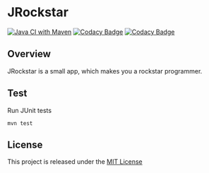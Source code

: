 # JRockstar
[![Java CI with Maven](https://github.com/nmuzychuk/jrockstar/actions/workflows/maven.yml/badge.svg)](https://github.com/nmuzychuk/jrockstar/actions/workflows/maven.yml)
[![Codacy Badge](https://api.codacy.com/project/badge/Grade/48523eecb1a44f2dab795e7399f946bb)](https://www.codacy.com/app/nmuzychuk/jrockstar)
[![Codacy Badge](https://api.codacy.com/project/badge/Coverage/48523eecb1a44f2dab795e7399f946bb)](https://www.codacy.com/app/nmuzychuk/jrockstar)

## Overview
JRockstar is a small app, which makes you a rockstar programmer.

## Test
Run JUnit tests
```
mvn test
```

## License
This project is released under the [MIT License](LICENSE.txt)
